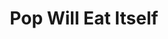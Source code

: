 ---
title: "Pop Will Eat Itself"
summary: "In 1986, the line-up of singer and guitarist Clint Mansell, guitarist and keyboardist Adam Mole, bassist Richard March, and drummer Graham Crabb formed as Wild And Wandering in the English town of Stourbridge. After some months and one e.p. they changed their name to Pop Will Eat Itself and earned attention from the indie scene for their first e.p., The Poppies Say Grrr! on Chapter 22. At the time they played short, fast, slightly psychedelic punk-pop tunes and went on with that for three more e.p.'s before starting to incorporate house and hip hop beats and samples on Beaver Patrol. By autumn 1987 PWEI released their first album, Box Frenzy, with some tunes leaning towards new wave, some towards hip hop and acid house. A drum machine called Dr. Nightmare was installed and Graham Crabb took the second microphone. After the 12\" Def.Con.One PWEI signed a deal with RCA and released Can U Dig It? in 1989, which would be the first of 12 PWEI singles going UK top 40. In the same year their seminal second album This Is The Day...This Is The Hour...This Is This! appeared to public and critical acclaim for its witty fusion of rock and electronic music. PWEI opted for an even more electronic, slightly darker and moodier approach on Cure For Sanity, their third album, which appeared in 1990 alongside PWEI's alternative soccer world cup theme, Touched By The Hand Of Cicciolina, a fusion of dub and acid house. Electronics took a backseat on 1992's The Looks Or The Lifestyle, when Fuzz Townshend was brought in as a drummer. PWEI reinvented themselves as grungey groovers and released Get The Girl! Kill The Baddies! as their highlight single. PWEI had been sacked by RCA at the time the single went number 9 in the UK in early 1993. The band signed with Infectious in the UK and Nothing in the US and released R.S.V.P., Ich Bin Ein Auslander, and Everything's Cool as singles in 1993 and 1994. The tunes displayed a development from where they had left towards dark industrial rock. The mixture on their fifth album Dos Dedos Mis Amigos was received well and won the band many new fans. Nonetheless, the band only released the remix album Two Fingers My Friends after that and collapsed upon the departure of Graham Crabb in 1996. Crabb released an album as Golden Claw Musics, Richard March went on to form Bentley Rhythm Ace, Fuzz Townshend went solo, and Clint Mansell has done film soundtracks. In 2005, a reunion tour and new songs were announced, but the reformation fizzled out by the end of the year. In 2010, in the wake of the dissolution of Vile Evils, Graham Crabb announced his intention to reconstitute PWEI. By 2011, Crabb had recruited new band members, and PWEI released a new album, New Noise Designed By A Sadist, and went on tour."
image: "pop-will-eat-itself.jpg"
apple_music_artist_url: "https://music.apple.com/gb/artist/pop-will-eat-itself/1017574"
wikipedia_url: "https://en.wikipedia.org/wiki/Pop_Will_Eat_Itself"
---